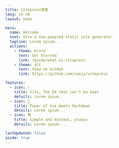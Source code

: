 ```yaml
---
title: Vitepress博客
lang: zh-CN
layout: home

hero:
  name: Welcome
  text: Vite & Vue powered static site generator.
  tagline: Lorem ipsum...
  actions:
    - theme: brand
      text: Get Started
      link: /guide/what-is-vitepress
    - theme: alt
      text: View on GitHub
      link: https://github.com/vuejs/vitepress

features:
  - icon: ⚡️
    title: Vite, The DX that can't be beat
    details: Lorem ipsum...
  - icon: 🖖
    title: Power of Vue meets Markdown
    details: Lorem ipsum...
  - icon: 🛠️
    title: Simple and minimal, always
    details: Lorem ipsum...

lastUpdated: false
aside: true
---
```

